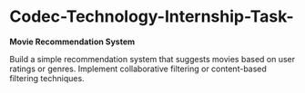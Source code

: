 # Codec-Technology-Internship-Task-
**Movie Recommendation System**

Build a simple recommendation system that suggests movies based on user ratings or genres.
Implement collaborative filtering or content-based filtering techniques.
